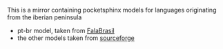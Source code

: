 This is a mirror containing pocketsphinx models for languages originating from the iberian peninsula

- pt-br model, taken from [FalaBrasil](https://github.com/falabrasil)
- the other models taken from [sourceforge](https://sourceforge.net/projects/cmusphinx/files/Acoustic%20and%20Language%20Models/)
